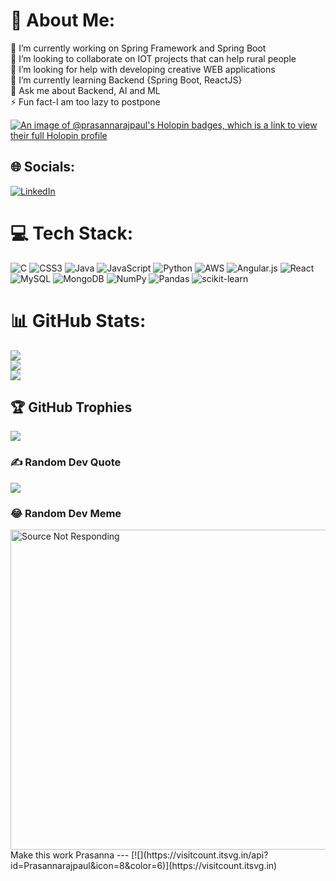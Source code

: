 # 💫 About Me:
🔭 I’m currently working on Spring Framework and Spring Boot<br>👯 I’m looking to collaborate on IOT projects that can help rural people<br>🤝 I’m looking for help with developing creative WEB applications<br>🌱 I’m currently learning Backend {Spring Boot, ReactJS}<br>💬 Ask me about Backend, AI and ML<br>⚡ Fun fact-I am too lazy to postpone

[![An image of @prasannarajpaul's Holopin badges, which is a link to view their full Holopin profile](https://holopin.me/prasannarajpaul)](https://holopin.io/@prasannarajpaul)

## 🌐 Socials:
[![LinkedIn](https://img.shields.io/badge/LinkedIn-%230077B5.svg?logo=linkedin&logoColor=white)](https://linkedin.com/in/prasanna-raj-paul-maddala-8a48a624a) 

# 💻 Tech Stack:
![C](https://img.shields.io/badge/c-%2300599C.svg?style=plastic&logo=c&logoColor=white) ![CSS3](https://img.shields.io/badge/css3-%231572B6.svg?style=plastic&logo=css3&logoColor=white) ![Java](https://img.shields.io/badge/java-%23ED8B00.svg?style=plastic&logo=java&logoColor=white) ![JavaScript](https://img.shields.io/badge/javascript-%23323330.svg?style=plastic&logo=javascript&logoColor=%23F7DF1E) ![Python](https://img.shields.io/badge/python-3670A0?style=plastic&logo=python&logoColor=ffdd54) ![AWS](https://img.shields.io/badge/AWS-%23FF9900.svg?style=plastic&logo=amazon-aws&logoColor=white) ![Angular.js](https://img.shields.io/badge/angular.js-%23E23237.svg?style=plastic&logo=angularjs&logoColor=white) ![React](https://img.shields.io/badge/react-%2320232a.svg?style=plastic&logo=react&logoColor=%2361DAFB) ![MySQL](https://img.shields.io/badge/mysql-%2300f.svg?style=plastic&logo=mysql&logoColor=white) ![MongoDB](https://img.shields.io/badge/MongoDB-%234ea94b.svg?style=plastic&logo=mongodb&logoColor=white) ![NumPy](https://img.shields.io/badge/numpy-%23013243.svg?style=plastic&logo=numpy&logoColor=white) ![Pandas](https://img.shields.io/badge/pandas-%23150458.svg?style=plastic&logo=pandas&logoColor=white) ![scikit-learn](https://img.shields.io/badge/scikit--learn-%23F7931E.svg?style=plastic&logo=scikit-learn&logoColor=white)
# 📊 GitHub Stats:
![](https://github-readme-stats.vercel.app/api?username=Prasannarajpaul&theme=dark&hide_border=false&include_all_commits=false&count_private=true)<br/>
![](https://github-readme-streak-stats.herokuapp.com/?user=Prasannarajpaul&theme=dark&hide_border=false)<br/>
![](https://github-readme-stats.vercel.app/api/top-langs/?username=Prasannarajpaul&theme=dark&hide_border=false&include_all_commits=false&count_private=true&layout=compact)

## 🏆 GitHub Trophies
![](https://github-profile-trophy.vercel.app/?username=Prasannarajpaul&theme=radical&no-frame=false&no-bg=true&margin-w=4)

### ✍️ Random Dev Quote
![](https://quotes-github-readme.vercel.app/api?type=horizontal&theme=radical)

### 😂 Random Dev Meme
<img src="https://random-memer.herokuapp.com/" width="512px" alt="Source Not Responding"/>
Make this work Prasanna
---
[![](https://visitcount.itsvg.in/api?id=Prasannarajpaul&icon=8&color=6)](https://visitcount.itsvg.in)

<!-- Proudly created with GPRM ( https://gprm.itsvg.in ) -->
